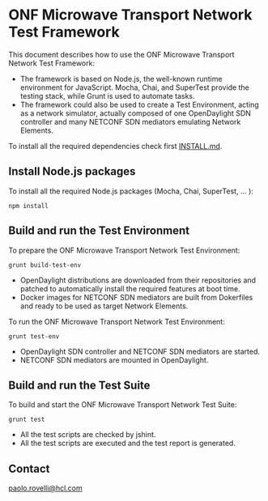 ONF Microwave Transport Network Test Framework
==============================================

This document describes how to use the ONF Microwave Transport Network Test
Framework:
  - The framework is based on Node.js, the well-known runtime environment for
    JavaScript. Mocha, Chai, and SuperTest provide the testing stack, while
    Grunt is used to automate tasks.
  - The framework could also be used to create a Test Environment, acting as a
    network simulator, actually composed of one OpenDaylight SDN controller
    and many NETCONF SDN mediators emulating Network Elements.

To install all the required dependencies check first [INSTALL.md].

Install Node.js packages
------------------------

To install all the required Node.js packages (Mocha, Chai, SuperTest, ... ):

```
npm install
```

Build and run the Test Environment
----------------------------------

To prepare the ONF Microwave Transport Network Test Environment:

```
grunt build-test-env 
```

  - OpenDaylight distributions are downloaded from their repositories and
    patched to automatically install the required features at boot time.
  - Docker images for NETCONF SDN mediators are built from Dokerfiles and
    ready to be used as target Network Elements.

To run the ONF Microwave Transport Network Test Environment:

```
grunt test-env
```

  - OpenDaylight SDN controller and NETCONF SDN mediators are started.
  - NETCONF SDN mediators are mounted in OpenDaylight.


Build and run the Test Suite
----------------------------

To build and start the ONF Microwave Transport Network Test Suite:

```
grunt test
```

  - All the test scripts are checked by jshint.
  - All the test scripts are executed and the test report is generated.

Contact
-------

paolo.rovelli@hcl.com

[INSTALL.md]:INSTALL.md

